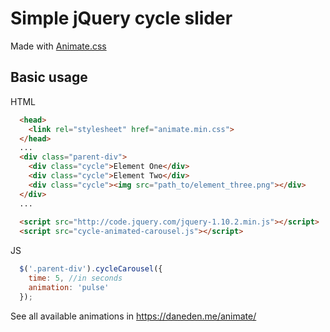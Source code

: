 # Simple jQuery cycle slider
Made with [Animate.css](https://github.com/daneden/animate.css)

## Basic usage
HTML
```html
  <head>
    <link rel="stylesheet" href="animate.min.css">
  </head>
  ...
  <div class="parent-div">
    <div class="cycle">Element One</div>
    <div class="cycle">Element Two</div>
    <div class="cycle"><img src="path_to/element_three.png"></div>
  </div>
  ...
  
  <script src="http://code.jquery.com/jquery-1.10.2.min.js"></script>
  <script src="cycle-animated-carousel.js"></script>
```

JS
```javascript
  $('.parent-div').cycleCarousel({
    time: 5, //in seconds
    animation: 'pulse'
  });
```
See all available animations in https://daneden.me/animate/
